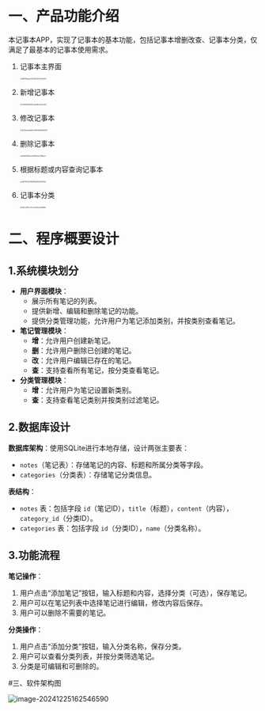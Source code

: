 # 一、产品功能介绍

本记事本APP，实现了记事本的基本功能，包括记事本增删改查、记事本分类，仅满足了最基本的记事本使用需求。

1. 记事本主界面

   <img src="D:\Martin\APPFiles\TyproPic\d99516bdaca517e28b51257c14e5640.jpg" alt="d99516bdaca517e28b51257c14e5640" style="zoom: 20%;" />

2. 新增记事本

   <img src="D:\Martin\APPFiles\TyproPic\52d91fd30d8144ca2adf8e421dca209.jpg" alt="52d91fd30d8144ca2adf8e421dca209" style="zoom:20%;" />

   

3. 修改记事本

   <img src="D:\Martin\APPFiles\TyproPic\28c40cbca58ad2e2999d493d28d1746.jpg" alt="28c40cbca58ad2e2999d493d28d1746" style="zoom:20%;" />

4. 删除记事本

   <img src="D:\Martin\APPFiles\TyproPic\9fd5b129a59ccef18137b3c27386cc0.jpg" alt="9fd5b129a59ccef18137b3c27386cc0" style="zoom:20%;" />

5. 根据标题或内容查询记事本

   <img src="D:\Martin\APPFiles\TyproPic\a487f1e532d7804f8a061fdc940297a.jpg" alt="a487f1e532d7804f8a061fdc940297a" style="zoom:20%;" />

6. 记事本分类

   <img src="D:\Martin\APPFiles\TyproPic\8d71c2190cc73ce52ed1c5eed5ff485.jpg" alt="8d71c2190cc73ce52ed1c5eed5ff485" style="zoom:20%;" />

# 二、程序概要设计

## 1.系统模块划分

- **用户界面模块**：
  - 展示所有笔记的列表。
  - 提供新增、编辑和删除笔记的功能。
  - 提供分类管理功能，允许用户为笔记添加类别，并按类别查看笔记。
- **笔记管理模块**：
  - **增**：允许用户创建新笔记。
  - **删**：允许用户删除已创建的笔记。
  - **改**：允许用户编辑已存在的笔记。
  - **查**：支持查看所有笔记，按分类查看笔记。
- **分类管理模块**：
  - **增**：允许用户为笔记设置新类别。
  - **查**：支持查看笔记类别并按类别过滤笔记。

## 2.数据库设计

**数据库架构**：使用SQLite进行本地存储，设计两张主要表：

- `notes`（笔记表）：存储笔记的内容、标题和所属分类等字段。
- `categories`（分类表）：存储笔记分类信息。

**表结构**：

- `notes` 表：包括字段 `id`（笔记ID），`title`（标题），`content`（内容），`category_id`（分类ID）。
- `categories` 表：包括字段 `id`（分类ID），`name`（分类名称）。

## 3.功能流程

**笔记操作**：

1. 用户点击“添加笔记”按钮，输入标题和内容，选择分类（可选），保存笔记。
2. 用户可以在笔记列表中选择笔记进行编辑，修改内容后保存。
3. 用户可以删除不需要的笔记。

**分类操作**：

1. 用户点击“添加分类”按钮，输入分类名称，保存分类。
2. 用户可以查看分类列表，并按分类筛选笔记。
3. 分类是可编辑和可删除的。

#三、软件架构图

![image-20241225162546590](D:\Martin\APPFiles\TyproPic\image-20241225162546590.png)